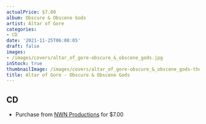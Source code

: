 ```yaml
---
actualPrice: $7.00
album: Obscure & Obscene Gods
artist: Altar of Gore
categories:
- CD
date: '2021-11-25T06:08:05'
draft: false
images:
- /images/covers/altar_of_gore-obscure_&_obscene_gods.jpg
inStock: true
thumbnailImage: /images/covers/altar_of_gore-obscure_&_obscene_gods-thumb.jpg
title: Altar of Gore - Obscure & Obscene Gods
---
```


## CD
* Purchase from [NWN Productions](http://shop.nwnprod.com/index.php?route=product/product&path=93&product_id=15380&sort=pd.name&order=ASC) for $7.00

